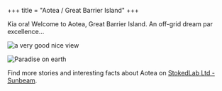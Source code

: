 +++
title = "Aotea / Great Barrier Island"
+++

Kia ora! Welcome to Aotea, Great Barrier Island. An off-grid dream par excellence...

![a very good nice view](https://ik.imagekit.io/stokedlab/verygoodnice_com/sunbeam_view.jpg)

![Paradise on earth](https://ik.imagekit.io/stokedlab/verygoodnice_com/paradise_on_earth.jpg)

Find more stories and interesting facts about Aotea on [StokedLab Ltd - Sunbeam](https://www.stokedlab.io/blogs/sunbeam).



